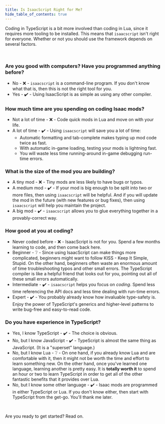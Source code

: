 ```yaml
---
title: Is IsaacScript Right for Me?
hide_table_of_contents: true
---
```


Coding in TypeScript is a bit more involved than coding in Lua, since it requires more tooling to be installed. This means that `isaacscript` isn't right for everyone. Whether or not you should use the framework depends on several factors.

<br />

### Are you good with computers? Have you programmed anything before?

- No - ❌ - `isaacscript` is a command-line program. If you don't know what that is, then this is not the right tool for you.
- Yes - ✔️ - Using IsaacScript is as simple as using any other compiler.

### How much time are you spending on coding Isaac mods?

- Not a lot of time - ❌ - Code quick mods in Lua and move on with your life.
- A lot of time - ✔️ - Using `isaacscript` will save you a lot of time:
  - Automatic formatting and tab-complete makes typing up mod code twice as fast.
  - With automatic in-game loading, testing your mods is lightning fast.
  - You will waste less time running-around in-game debugging run-time errors.

### What is the size of the mod you are building?

- A tiny mod - ❌ - Tiny mods are less likely to have bugs or typos.
- A medium mod - ✔️ - If your mod is big enough to be split into two or more files, then using `isaacscript` will be helpful. And if you will update the mod in the future (with new features or bug fixes), then using `isaacscript` will help you maintain the project.
- A big mod - ✔️ - `isaacscript` allows you to glue everything together in a provably-correct way.

### How good at you at coding?

- Never coded before - ❌ - IsaacScript is not for you. Spend a few months learning to code, and then come back here.
- Beginner - ❔ - Since using IsaacScript can make things more complicated, beginners might want to follow KISS - Keep It Simple, Stupid. On the other hand, beginners often waste an enormous amount of time troubleshooting typos and other small errors. The TypeScript compiler is like a helpful friend that looks out for you, pointing out all of these small errors automatically.
- Intermediate - ✔️ - `isaacscript` helps you focus on _coding_. Spend less time referencing the API docs and less time dealing with run-time errors.
- Expert - ✔️ - You probably already know how invaluable type-safety is. Enjoy the power of TypeScript's generics and higher-level patterns to write bug-free and easy-to-read code.

### Do you have experience in TypeScript?

- Yes, I know TypeScript - ✔️ - The choice is obvious.
- No, but I know JavaScript - ✔️ - TypeScript is almost the same thing as JavaScript. (It is a "superset" language.)
- No, but I know Lua - ❔ - On one hand, if you already know Lua and are comfortable with it, then it might not be worth the time and effort to learn something new. On the other hand, once you've learned one language, learning another is pretty easy. It is **totally worth it** to spend an hour or two to learn TypeScript in order to get all of the other fantastic benefits that it provides over Lua.
- No, but I know some other language - ✔️ - Isaac mods are programmed in either TypeScript or Lua. If you don't know either, then start with TypeScript from the get-go. You'll thank me later.

<br />

Are you ready to get started? Read on.
